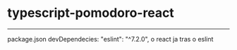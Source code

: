 # typescript-pomodoro-react

----------------------------------------------
package.json
  devDependecies:
    "eslint": "^7.2.0", o react ja tras o eslint
